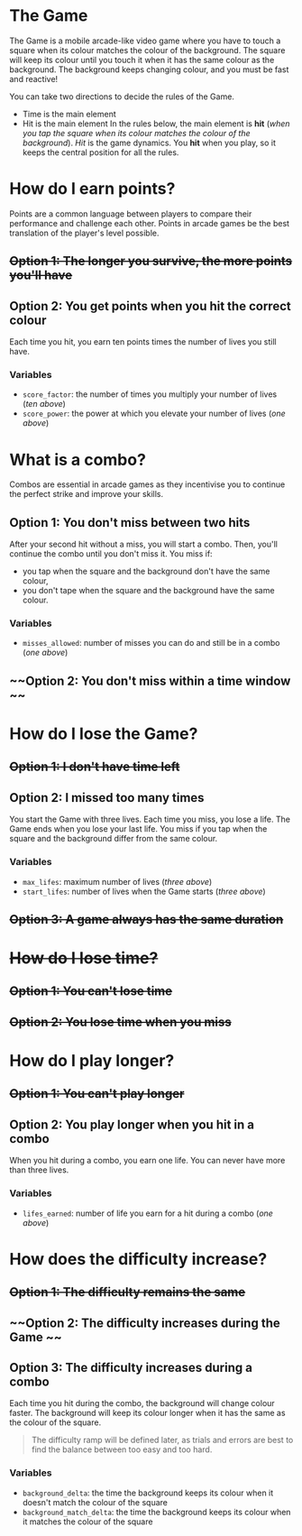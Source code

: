 # The Game

The Game is a mobile arcade-like video game where you have to touch a square when its colour matches the colour of the background.
The square will keep its colour until you touch it when it has the same colour as the background.
The background keeps changing colour, and you must be fast and reactive!

You can take two directions to decide the rules of the Game.
  - Time is the main element
  - Hit is the main element
In the rules below, the main element is **hit** (*when you tap the square when its colour matches the colour of the background*). *Hit* is the game dynamics. You **hit** when you play, so it keeps the central position for all the rules.

# How do I earn points?
Points are a common language between players to compare their performance and challenge each other. Points in arcade games be the best translation of the player's level possible.

## ~~Option 1: The longer you survive, the more points you'll have~~
## Option 2: You get points when you hit the correct colour
Each time you hit, you earn ten points times the number of lives you still have.

### Variables
- `score_factor`: the number of times you multiply your number of lives (*ten above*)
- `score_power`: the power at which you elevate your number of lives (*one above*)

# What is a combo?
Combos are essential in arcade games as they incentivise you to continue the perfect strike and improve your skills.

## Option 1: You don't miss between two hits
After your second hit without a miss, you will start a combo. Then, you'll continue the combo until you don't miss it.
You miss if:
  - you tap when the square and the background don't have the same colour,
  - you don't tape when the square and the background have the same colour.

### Variables
- `misses_allowed`: number of misses you can do and still be in a combo (*one above*)

## ~~Option 2: You don't miss within a time window ~~

# How do I lose the Game?
## ~~Option 1: I don't have time left~~
## Option 2: I missed too many times
You start the Game with three lives. Each time you miss, you lose a life. The Game ends when you lose your last life.
You miss if you tap when the square and the background differ from the same colour.

### Variables
- `max_lifes`: maximum number of lives (*three above*)
- `start_lifes`: number of lives when the Game starts (*three above*)

## ~~Option 3: A game always has the same duration~~

# ~~How do I lose time?~~
## ~~Option 1: You can't lose time~~
## ~~Option 2: You lose time when you miss~~

# How do I play longer?
## ~~Option 1: You can't play longer~~
## Option 2: You play longer when you hit in a combo
When you hit during a combo, you earn one life. You can never have more than three lives.

### Variables
- `lifes_earned`: number of life you earn for a hit during a combo (*one above*)

# How does the difficulty increase?
## ~~Option 1: The difficulty remains the same~~
## ~~Option 2: The difficulty increases during the Game ~~
## Option 3: The difficulty increases during a combo
Each time you hit during the combo, the background will change colour faster.
The background will keep its colour longer when it has the same as the colour of the square.

>The difficulty ramp will be defined later, as trials and errors are best to find the balance between too easy and too hard.

### Variables
- `background_delta`: the time the background keeps its colour when it doesn't match the colour of the square
- `background_match_delta`: the time the background keeps its colour when it matches the colour of the square